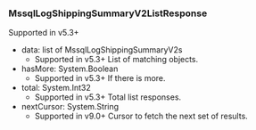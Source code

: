 ### MssqlLogShippingSummaryV2ListResponse
Supported in v5.3+

- data: list of MssqlLogShippingSummaryV2s
  - Supported in v5.3+
  List of matching objects.
- hasMore: System.Boolean
  - Supported in v5.3+
  If there is more.
- total: System.Int32
  - Supported in v5.3+
  Total list responses.
- nextCursor: System.String
  - Supported in v9.0+
  Cursor to fetch the next set of results.
